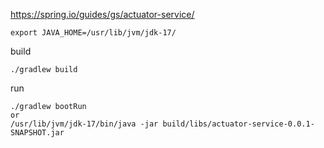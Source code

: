 https://spring.io/guides/gs/actuator-service/

```
export JAVA_HOME=/usr/lib/jvm/jdk-17/
```

build
```
./gradlew build
```

run
```
./gradlew bootRun
or
/usr/lib/jvm/jdk-17/bin/java -jar build/libs/actuator-service-0.0.1-SNAPSHOT.jar
```
